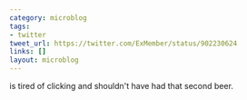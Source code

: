 ```yaml
---
category: microblog
tags:
- twitter
tweet_url: https://twitter.com/ExMember/status/902230624
links: []
layout: microblog
---
```

is tired of clicking and shouldn't have had that second beer.
